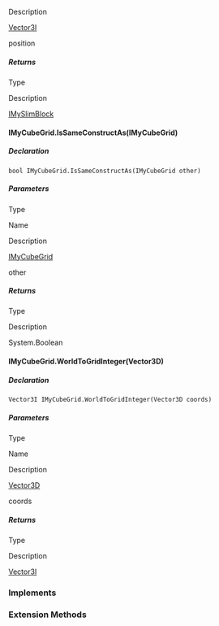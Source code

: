 Description

[Vector3I](https://keensoftwarehouse.github.io/SpaceEngineersModAPI/api/VRageMath.Vector3I.html)

position

##### Returns

Type

Description

[IMySlimBlock](https://keensoftwarehouse.github.io/SpaceEngineersModAPI/api/VRage.Game.ModAPI.Ingame.IMySlimBlock.html)

#### IMyCubeGrid.IsSameConstructAs(IMyCubeGrid)

##### Declaration

```
bool IMyCubeGrid.IsSameConstructAs(IMyCubeGrid other)
```

##### Parameters

Type

Name

Description

[IMyCubeGrid](https://keensoftwarehouse.github.io/SpaceEngineersModAPI/api/VRage.Game.ModAPI.Ingame.IMyCubeGrid.html)

other

##### Returns

Type

Description

System.Boolean

#### IMyCubeGrid.WorldToGridInteger(Vector3D)

##### Declaration

```
Vector3I IMyCubeGrid.WorldToGridInteger(Vector3D coords)
```

##### Parameters

Type

Name

Description

[Vector3D](https://keensoftwarehouse.github.io/SpaceEngineersModAPI/api/VRageMath.Vector3D.html)

coords

##### Returns

Type

Description

[Vector3I](https://keensoftwarehouse.github.io/SpaceEngineersModAPI/api/VRageMath.Vector3I.html)

### Implements

### Extension Methods